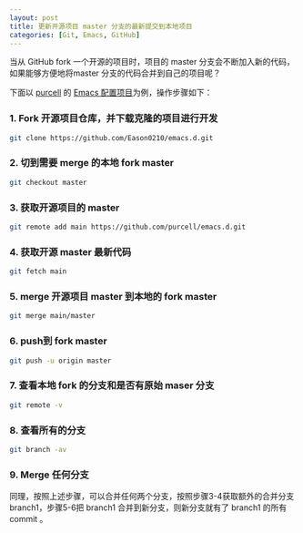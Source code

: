 ```yaml
---
layout: post
title: 更新开源项目 master 分支的最新提交到本地项目
categories: [Git, Emacs, GitHub]
---
```

当从 GitHub fork 一个开源的项目时，项目的 master 分支会不断加入新的代码，如果能够方便地将master 分支的代码合并到自己的项目呢？

下面以 [purcell](https://github.com/purcell) 的 [Emacs 配置项目](https://github.com/purcell/emacs.d)为例，操作步骤如下：
### 1. Fork 开源项目仓库，并下载克隆的项目进行开发
``` bash
git clone https://github.com/Eason0210/emacs.d.git
```
### 2. 切到需要 merge 的本地 fork master
``` bash
git checkout master
```
### 3. 获取开源项目的 master
``` bash
git remote add main https://github.com/purcell/emacs.d.git
```
### 4. 获取开源 master 最新代码
``` bash
git fetch main
```
### 5. merge 开源项目 master 到本地的 fork master
``` bash
git merge main/master
``` 
### 6. push到 fork master
``` bash
git push -u origin master
```
### 7. 查看本地 fork 的分支和是否有原始 maser 分支
``` bash
git remote -v
```
### 8. 查看所有的分支
``` bash
git branch -av
```
### 9. Merge 任何分支
同理，按照上述步骤，可以合并任何两个分支，按照步骤3-4获取额外的合并分支 branch1，步骤5-6把 branch1 合并到新分支，则新分支就有了 branch1 的所有 commit 。
